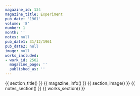 ```yaml
---
magazine_id: 134
magazine_title: Experiment
pub_date: '1961'
volume: '8'
number: 1
month: ''
notes: null
pub_date1: 31/12/1961
pub_date2: null
image: null
works_included:
- work_id: 2502
  magazine_page: ''
  published_as: ''
---
```


{{ section_title() }}
{{ magazine_info() }}
{{ section_image() }}
{{ notes_section() }}
{{ works_section() }}

